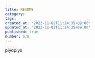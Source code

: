 ```yaml
---
title: README
category:
tags:
created_at: '2023-11-02T11:24:35+09:00'
updated_at: '2023-11-02T11:24:35+09:00'
published: true
number: 678
---
```


piyopiyo
